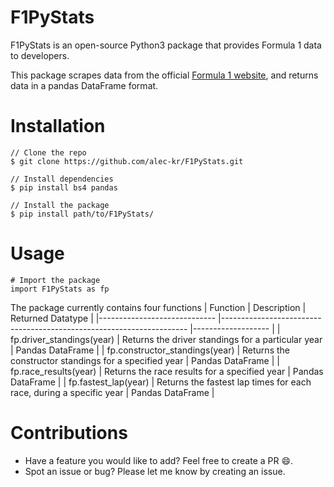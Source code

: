 # F1PyStats
F1PyStats is an open-source Python3 package that provides Formula 1 data to developers.

This package scrapes data from the official [Formula 1 website](https://formula1.com/), and returns data in a pandas DataFrame format.

# Installation
```
// Clone the repo
$ git clone https://github.com/alec-kr/F1PyStats.git

// Install dependencies
$ pip install bs4 pandas

// Install the package
$ pip install path/to/F1PyStats/
```

# Usage
```
# Import the package
import F1PyStats as fp
```

The package currently contains four functions
| Function                    	| Description                                                         	| Returned Datatype 	|
|-----------------------------	|---------------------------------------------------------------------	|-------------------	|
| fp.driver_standings(year)      	| Returns the driver standings for a particular year                  	| Pandas DataFrame  	|
| fp.constructor_standings(year) 	| Returns the constructor standings for a specified year              	| Pandas DataFrame  	|
| fp.race_results(year)          	| Returns the race results for a specified year                       	| Pandas DataFrame  	|
| fp.fastest_lap(year)           	| Returns the fastest lap times for each race, during a specific year 	| Pandas DataFrame  	|

# Contributions
- Have a feature you would like to add? Feel free to create a PR :smile:.
- Spot an issue or bug? Please let me know by creating an issue.

